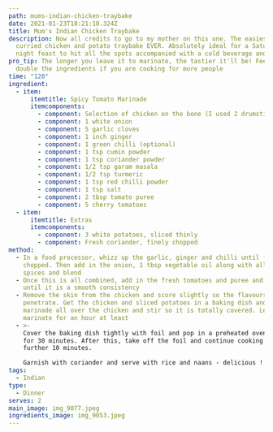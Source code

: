 ```yaml
---
path: mums-indian-chicken-traybake
date: 2021-01-23T18:21:18.324Z
title: Mum's Indian Chicken Traybake
description: Now all credits to go to my mother on this one. The easiest spicy
  curried chicken and potato traybake EVER. Absolutely ideal for a Saturday
  night feast to hit all the spots accompanied with a cold beverage and naans
pro_tip: The longer you leave it to marinate, the tastier it'll be! Feel free to
  double the ingredients if you are cooking for more people
time: "120"
ingredient:
  - item:
      itemtitle: Spicy Tomato Marinade
      itemcomponents:
        - component: Selection of chicken on the bone (I used 2 drumsticks and 2 thighs)
        - component: 1 white onion
        - component: 5 garlic cloves
        - component: 1 inch ginger
        - component: 1 green chilli (optional)
        - component: 1 tsp cumin powder
        - component: 1 tsp coriander powder
        - component: 1/2 tsp garam masala
        - component: 1/2 tsp turmeric
        - component: 1 tsp red chilli powder
        - component: 1 tsp salt
        - component: 2 tbsp tomato puree
        - component: 5 cherry tomatoes
  - item:
      itemtitle: Extras
      itemcomponents:
        - component: 3 white potatoes, sliced thinly
        - component: Fresh coriander, finely chopped
method:
  - In a food processor, whizz up the garlic, ginger and chilli until finely
    chopped. Then add in the onion, 1 tbsp vegetable oil along with all the dry
    spices and blend
  - Once this is all combined, add in the fresh tomatoes and puree and pulse
    until it is a smooth consistency
  - Remove the skin from the chicken and score slightly so the flavours can
    penetrate. Get the chicken and sliced potatoes in a baking dish and pour the
    marinade all over the chicken and stir so it is totally covered. Leave to
    marinate for an hour at least
  - >-
    Cover the baking dish tightly with foil and pop in a preheated oven at 180C
    for 30 minutes. After this, take off the foil and continue cooking for a
    further 10 minutes.

    Garnish with coriander and serve with rice and naans - delicious !
tags:
  - Indian
type:
  - Dinner
serves: 2
main_image: img_9077.jpeg
ingredients_image: img_9053.jpeg
---
```

